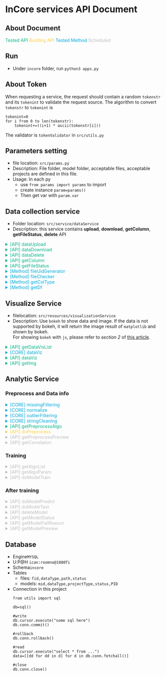 <style type="text/css">
.apiok{
color:#04B486
}
.methodok{
color:#01A9DB
}
.building{
color:#FCCF46
}
.scheduled{
color:#BDBDBD
}
</style>


InCore services API Document
===
## About Document
<font class='apiok'>Tested API</font>
<font class='building'>Building API</font>
<font class='methodok'>Tested Method</font>
<font class='scheduled'>Scheduled</font>

## Run
- Under `incore` folder, run `python3 apps.py`

## About Token
When requesting a service, the request should contain a random `tokenstr` and its `tokenint` to validate the request source.
The algorithm to convert `tokenstr` to `tokenint` is
```
tokenint=0
for i from 0 to len(tokenstr):
    tokenint+=((i+1) * ascii(tokenstr[i]))
```
The validator is `tokenValidator` in `src/utils.py`

## Parameters setting
- file location: `src/params.py`
- Description: File folder, model folder, acceptable files, acceptable projects are defined in this file. 
- Usage: In each py
  - use `from params import params` to import
  - create instance `param=params()`
  - Then get var with `param.var`

## Data collection service
- Folder location: `src/service/dataService`
- Description: this service contains **upload**, **download**, **getColumn**, **getFileStatus**, **delete** API


<details>
<summary class='apiok'>[API] dataUpload</summary>

- File location: `src/service/dataService/controller/upload.py`
- Description: This py is a upload API. When uploading a file, the service will check the file type and project type. Then generate a file UID. After that, the service will check the file content with checkers in `src/resources/dataService/fileChecker.py`.
- ==**Usage**==: `POST http://host/data/upload` with a form

    ```
    {
        'file': binaryFile,
        'type': dataType ( num/cv/nlp),
        'tokenstr': The_random_token_string,
        'tokenint': The_converted_token_value
    }
    ```
    and get a response
    ```
    {
        'status': 'success' or 'error',
        'msg': error_msg,
        'data':{
            'fileUid': the_generated_file_uid
        }
    }
    ```
- Acceptable file types and their rules:
  - **Numerical project**: A `csv` with column name and their values. The values should be numerical data. For example:
    ```
    temp,humidity,quantity
    30.57,43,6
    22.89,99,30
    ```
  - **NLP project**: A `tsv` with column name. For project with label, there should be at least one column  which contains the numerical value. For example:
    ```
    Sentence1	value	value2
    I am happy	1	1
    I am sad	0	0
    ```
    or
    ```
    Sentence1	Sentence2	value
    I am happy	So am I :)	1
    I am happy	I am a student	0
    ```
  - **CV project**: A `zip` file. There should be a (only one) `csv` file in the zip directly, not in a folder. For project with label, here should be at least one column that contains the numerical value. Other columns are the image file path (related path in zip). For example:
    ```
    file.zip
        |--lables.csv
        |--folder_foo
        |    |--imga.jpg
        |    |--imgb.png
        |
        |--folder_bar
        |    |--imgk.JPEG
        |    |--imgl.png
        |--imgt.jpg
    ```
    and the csv is
    ```
    filepath,value
    folder_foo/imga.jpg,1
    folder_foo/imgb.png,1
    folder_bar/imgk.JPEG,0
    folder_bar/imgl.png,0
    imgt.jpg,1
    ```
</details>



<details>
<summary class='apiok'>[API] dataDownload</summary>

- File location: `src/service/dataService/controller/download.py`
- Description: Download file
- ==**Usage**==: `GET http://host/data/download` with a form

    ```
    {
        'fileUid': file_id,
        'fileName': file_name (optional)
    }
    ```
    and get a binary response

</details>


<details>
<summary class='apiok'>[API] dataDelete</summary>


- File location: `src/service/dataService/controller/delete.py`
- Description: Delete file
- ==**Usage**==: `POST http://host/data/delete` with a form

    ```
    {
        'fileUid': file_id,
        'tokenstr': The_random_token_string',
        'tokenint': The_converted_token_value
    }
    ```
    get a json
    ```=json
    {
        'status': 'success' or 'error',
        'msg': error_msg,
        'data':{}
    }
    ```
</details>



<details>
<summary class='apiok'>[API] getColumn</summary>

- File location: `src/service/dataService/controller/getColumn.py`
- Description: Get column names and types
- ==**Usage**==: `POST http://host/data/getcol` with a form

    ```
    {
        'fileUid': file_id,
        'tokenstr': The_random_token_string,
        'tokenint': The_converted_token value
    }
    ```
    get a json
    ```
    {
        'status': 'success' or 'error',
        'msg': error_msg,
        'data':{
            'cols':[
                {
                    'name': col1_name,
                    'type': col1_type  (int/float/path/string)
                }
            ]
        }
    }
    ```
</details>

<details>
<summary class='apiok'>[API] getFileStatus</summary>

- File location: `src/service/dataService/controller/getFileStatus.py`
- Description: Get file (batch) status 
- ==**Usage**==: `POST http://host/data/getstatus` with a form

    ```
    {
        'fileUid': [file_id1, file_id2],
        'tokenstr': The_random_token_string',
        'tokenint': The_converted_token value
    }
    ```
    get a json
    ```
    {
        'status': 'success' or 'error',
        'msg': error_msg,
        'data':{
            'status':[status1(0/1),status2(0/1)]
        }
    }
    ```
    0 for not in-use, 1 for in-use
</details>



<details>
<summary class='methodok'>[Method] fileUidGenerator</summary>

- File location: `src/service/dataService/utils.py`
- Description: Generate unique file id
- Usage: 

    ```python
    from service.dataService.utils import fileUidGenerator
    uid=fileUidGenerator().uid
    ```

</details>

<details>
<summary class='methodok'>[Method] fileChecker</summary>

- File location: `src/service/dataService/utils.py`
- Description: Validate file content
- Usage: 

    ```python
    from service.dataService.utils import fileChecker
    fileCheck=fileChecker(savedPath,dataType).check()
    ```
</details>

<details>
<summary class='methodok'>[Method] getColType</summary>

- File location: `src/service/dataService/utils.py`
- Description: Get column names and type
- Usage: 

    ```python
    from service.dataService.utils import getColType
    coltype=getColType(savedPath,dataType).check()
    ```
    This is how `coltype` looks like:
    ```
    [
        {
            'name':col1_name,
            'type':col1_type (int/float/string)
        },
        {
            'name':col2_name,
            'type':col2_type (int/float/string)
        }...
    ]

    ```
</details>

<details>
<summary class='methodok'>[Method] getDf</summary>

- File location: `src/service/dataService/utils.py`
- Description: Get column names and type
- Usage: 

    ```python
    from service.dataService.utils import getColType
    data=getDf(savedPath,dataType).get()['data']
    ```
    
    Data is a dataframe.
</details>

## Visualize Service
- filelocation: `src/resources/visualizationService`
- Description: Use `bokeh` to show data and image. If the data is not supported by bokeh, it will return the image result of `matplotlib` and shown by bokeh.<br>For showing `bokeh` with `js`, please refer to _section 2_ of [this article](https://blog.csdn.net/cooldiok/article/details/85273652?fbclid=IwAR1fdXZ9k5FdqXq82sEWd3Lexe1vmiPr1ZDMad2Qvvv9xAakJWwozIWeRZo).

<details>
<summary class='apiok'> [API] getDataVisList</summary>

- File location: `src/service/visualizeService/controller/dataviz.py`
- Description: get data visualize algorithm
- ==**Usage**==: `GET http://host/viz/data/getalgo`

    get a json

    ```
    {
            'status': 'success' or 'error',
            'msg': error_msg,
            'data':{
                {
                    "algos":[
                        {
                            "friendlyname":"algoname1",
                            "lib":"used lib",
                            "algoname":"algo1",
                            "data":{
                                "x":"float", -> need a x col and must be float or int
                                "y":"string", -> need a y col and must be string
                                "value":"none" -> not needed
                            },
                            "description":"2D line plot" -> algo description
                        },
                        {
                            "friendlyname":"algoname2",
                            "lib":"used lib",
                            "algoname":"algo2",
                            "data":{
                                "x":"int", -> need a x col and must be int
                                "y":"path", -> need a y col and must be path
                                "value":"float" -> need a value col and must be float
                            },
                            "description":"2D scatter plot" -> algo description
                        }
                    ]
                }
            }
    }
    ```
</details>

<details>
<summary class='methodok'> [CORE] dataViz</summary>

- File location: `src/service/visualizeService/core/dataViz.py`
</details>


<details>
<summary class='apiok'> [API] dataViz</summary>

- File location: `src/service/visualizeService/controller/dataViz.py`
- Description: Visualizing data
- ==**Usage**==: `POST http://host/viz/data/do` with param

    ```
    {
        'fileUid': fileID,
        'algoname': algoname,
        'datacol': {
            'x':'col_name1',
            'y':'col_name2',
            'value':'col_name3'
        }
        'tokenstr': The_random_token_string,
        'tokenint': The_converted_token value
    }
    ```
    
    and get a response
    
    ```
    {
        'status': 'success' or 'error',
        'msg': error_msg,
        'data':{
            'div': div of bokeh,
            'script': script of bokeh
        }
    }
    ```
</details>

<details>
<summary class='apiok'> [API] getImg</summary>

- File location: `src/service/visualizeService/controller/getImg.py`
- Description: Get binary img
- ==**Usage**==: `GET http://host/viz/getimg` with param

    ```
    uid='imguid'
    action='get'/'download'
    ```
</details>

## Analytic Service

### Preprocess and Data info

<details>
<summary class='methodok'> [CORE] missingFiltering</summary>

- File location: `src/service/analuticService/core/preprocess/missingFiltering.py`
- Discription: Filt missing value of number, string and path.
- ==**Usage**==: 
    - `filtCols` get a filted data
        Args: 
        - data: A 2D array of data
        - coltype: colType(int, float, string, path) respectivly
        - doList: filt the column or not
        - pathBase: the base folder of CV file. (OPTIONAL)
        ``` 
        filted_data=missingFitering().filtCols(
            [[dataCol1],[dataCol2]..],
            ["dataColType1","dataColType1"],
            [True,False],
            pathBase_of_CV
        )
        ```

        get a 2D array of filted data
    - `getRetainIndex` get which row to be retained
        Args:
        - data: A 2D array of data to check missing value
        - coltype: there colType
        - pathBase: the base folder of CV file. (OPTIONAL)
        ```
        retainIndex=missingFiltering().getRetainIndex(
            [[dataCol1],[dataCol2]..],
            ["dataColType1","dataColType1"],
            pathBase_of_CV
        )
        ```
        
        get a 1D np array of retain or not
</details>

<details>
<summary class='methodok'> [CORE] normalize</summary>

- File location: `src/service/analuticService/core/preprocess/normalize.py`
- Discription: Normalize the column
- ==**Usage**==: 
    
    Call imeplemented algo class, `do` to normalize
    
    Args: 
    - data: A 1D array of data
    
    ``` 
    data=normalizeAlgo(data).do()
    ```

    get a 1D array of normalized data
</details>

<details>
<summary class='methodok'> [CORE] outlierFiltering</summary>


- File location: `src/service/analuticService/core/preprocess/outlierFiltering.py`
- Discription: Filt outlier
- ==**Usage**==: 
    
    Call imeplemented algo class, `getRetainIndex` get which row to be retained
    
    Args:
    - data: A 1D array of data to check missing value
    ```
    retainIndex=outlierFilteringAlgo(data,algoName).getRetainIndex()
    ```
    get a 1D np array of retain or not
</details>




<details>
<summary class='methodok'> [CORE] stringCleaning</summary>

- File location: `src/service/analuticService/core/preprocess/stringCleaning.py`
- Discription: Clean string
- ==**Usage**==: 

    Call imeplemented algo class, `do` to get a clean string
    
    Args:
    - data: A string
    ```
    cleanedString=stringCleaningAlgo(data,algoName).do()
    ```
    get a 1D np array of retain or not
</details>


<details>
<summary class='apiok'> [API] getPreprocessAlgo</summary>

- File location: `src/service/analyticService/controller/doDataviz.py`
- Description: get data visualize algorithm
- ==**Usage**==: `GET http://host/preprocess/getalgo`

    get a json
    ```
    {
    "status": "success",
    "msg": "",
    "data": {
        "normalize": [
            {
                "friendlyname": "Min-Max to 0~1",
                "algoname": "minmax01"
            }
        ],
        "outlierFiltering": [
            {
                "friendlyname": "1st standard deviation ",
                "algoname": "std1"
            },
            {
                "friendlyname": "2nd standard deviation ",
                "algoname": "std2"
            },
            {
                "friendlyname": "3rd standard deviation ",
                "algoname": "std3"
            }
        ],
        "stringCleaning": [
            {
                "friendlyname": "remove punctuation",
                "algoname": "punctuation"
            }
        ]
    }
}
    ```
</details>


<details>
<summary class='building'> [API] doPreprocess</summary>


- File location: `src/service/analyticService/controller/preprocess.py`
- Description: preprocess a file and save it to another file
- ==**Usage**==: `POST http://host/preprocess/do` with param

    ```
    {
        'fileUid': fileID,
        'action':[
            "col1":{
                "missingFiltering": "0", -> no needed
                "outliterFiletering": "0", -> no needed
                "normalize": "0", -> no needed
                "stringCleaning": ["0"] -> no needed
            },
            "col2":{
                "missingFiltering": "1",  -> filt missing value
                "outliterFiletering": "algoname", -> use algoname to filt outlier
                "normalize": "algoname", -> normalize using algoname
                "stringCleaning": ["0"] -> a numerical column, no needed
            },
            "col3":{
                "missingFiltering": "1",
                "outliterFiletering": "0", -> string column, no needed
                "normalize": "0", -> string column, no needed
                "stringCleaning": ["algoname1","algoname2"] -> use algo1 and algo2 to clean the string
            }
        ]
        'tokenstr': The_random_token_string,
        'tokenint': The_converted_token value
    }
    ```
    
    and get a response
    
    ```
    {
        'status': 'success' or 'error',
        'msg': error_msg,
        'data':{
            'div': div of bokeh,
            'script': script of bokeh
        }
    }
    ```
- missing value
- normalize (multiple methods)
- outlier (multi methods)
- nlp: clean string (同時接受多個選項)
</details>

<details>
<summary style="color:#BDBDBD"> [API] getPreprocessPreview</summary>

</details>

<details>
<summary style="color:#BDBDBD"> [API] getCorrelation</summary>

</details>

### Training

<details>
<summary style="color:#BDBDBD"> [API] getAlgoList</summary>

</details>

<details>
<summary style="color:#BDBDBD"> [API] getAlgoParam</summary>

</details>

<details>
<summary style="color:#BDBDBD"> [API] doModelTrain</summary>
- 記: corre method, algo, params, columns
</details>


### After training
<details>
<summary style="color:#BDBDBD"> [API] doModelPredict</summary>

</details>

<details>
<summary style="color:#BDBDBD"> [API] doModelTest</summary>

</details>

<details>
<summary style="color:#BDBDBD"> [API] deleteModel</summary>

</details>

<details>
<summary style="color:#BDBDBD"> [API] getModelStatus</summary>

</details>

<details>
<summary style="color:#BDBDBD"> [API] getModelFailReason</summary>

</details>

<details>
<summary style="color:#BDBDBD"> [API] getModelPreview</summary>

</details>


## Database
- Engine`MYSQL`
- U:P@H `ican:roomno@1080Ti`
- Schema`incore`
- Tables
    - files: 
    `fid,dataType,path,status`
    - models: 
    `mid,dataType,projectType,status,PID`
- Connection in this project
    ```python=
    from utils import sql

    db=sql()
    
    #write
    db.cursor.execute("some sql here")
    db.conn.commit()

    #rollback
    db.conn.rollback()

    #read
    db.cursor.execute("select * from ...")
    data=[[dd for dd in d] for d in db.conn.fetchall()]
    
    #close
    db.conn.close()
    ```

